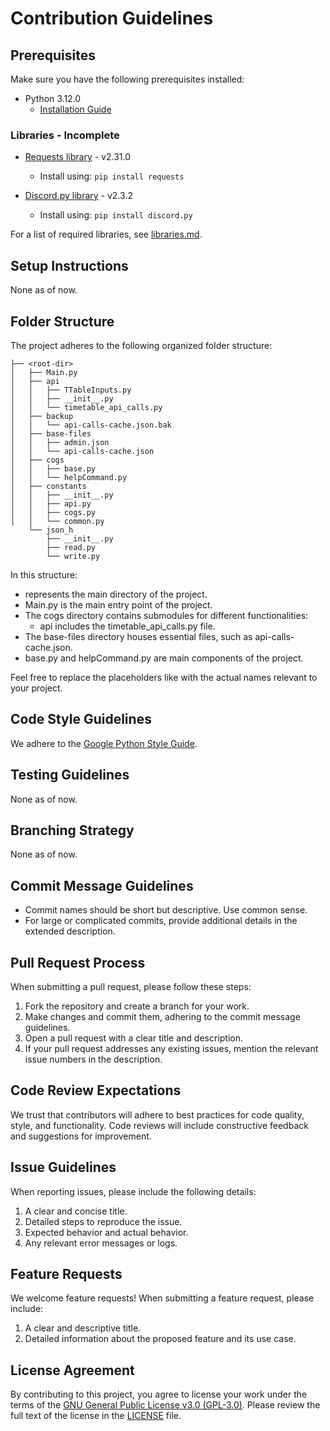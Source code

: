# Contribution Guidelines

## Prerequisites

Make sure you have the following prerequisites installed:

- Python 3.12.0
  - [Installation Guide](https://www.python.org/downloads/release)

### Libraries - Incomplete
  
- [Requests library](https://docs.python-requests.org/en/latest/) - v2.31.0
  - Install using: `pip install requests`

- [Discord.py library](https://discordpy.readthedocs.io/en/stable/) - v2.3.2
  - Install using: `pip install discord.py`

For a list of required libraries, see [libraries.md](libraries.md).

## Setup Instructions

None as of now.

## Folder Structure

The project adheres to the following organized folder structure:
```
├── <root-dir>
│   ├── Main.py
│   ├── api
│   │   ├── TTableInputs.py
│   │   ├── __init__.py
│   │   └── timetable_api_calls.py
│   ├── backup
│   │   └── api-calls-cache.json.bak
│   ├── base-files
│   │   ├── admin.json
│   │   └── api-calls-cache.json
│   ├── cogs
│   │   ├── base.py
│   │   └── helpCommand.py
│   ├── constants
│   │   ├── __init__.py
│   │   ├── api.py
│   │   ├── cogs.py
│   │   └── common.py
    └── json_h
        ├── __init__.py
        ├── read.py
        └── write.py
```
In this structure:

- <root dir> represents the main directory of the project.
- Main.py is the main entry point of the project.
- The cogs directory contains submodules for different functionalities:
  - api includes the timetable_api_calls.py file.
- The base-files directory houses essential files, such as api-calls-cache.json.
- base.py and helpCommand.py are main components of the project.

Feel free to replace the placeholders like <root dir> with the actual names relevant to your project.

## Code Style Guidelines

We adhere to the [Google Python Style Guide](https://google.github.io/styleguide/pyguide.html).

## Testing Guidelines

None as of now.

## Branching Strategy

None as of now.

## Commit Message Guidelines

- Commit names should be short but descriptive. Use common sense.
- For large or complicated commits, provide additional details in the extended description.

## Pull Request Process

When submitting a pull request, please follow these steps:

1. Fork the repository and create a branch for your work.
2. Make changes and commit them, adhering to the commit message guidelines.
3. Open a pull request with a clear title and description.
4. If your pull request addresses any existing issues, mention the relevant issue numbers in the description.

## Code Review Expectations

We trust that contributors will adhere to best practices for code quality, style, and functionality. Code reviews will include constructive feedback and suggestions for improvement.

## Issue Guidelines

When reporting issues, please include the following details:

1. A clear and concise title.
2. Detailed steps to reproduce the issue.
3. Expected behavior and actual behavior.
4. Any relevant error messages or logs.

## Feature Requests

We welcome feature requests! When submitting a feature request, please include:

1. A clear and descriptive title.
2. Detailed information about the proposed feature and its use case.

## License Agreement

By contributing to this project, you agree to license your work under the terms of the [GNU General Public License v3.0 (GPL-3.0)](https://www.gnu.org/licenses/gpl-3.0.html). Please review the full text of the license in the [LICENSE](./LICENSE) file.

